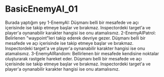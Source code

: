 # BasicEnemyAI_01
Burada yaptığım şey
1-EnemyAI:
  Düşmanı belli bir mesafede ve açı içerisinde ise takip etmeye başlar ve bırakmaz.
  Inspectordeki target'a ve player'a oynanabilir karakter hangisi ise onu atamalısınız.
2-EnemyAIPatrol:
  Belirlenen "waypoint"leri takip ederek devriye gezer.
  Düşmanı belli bir mesafede ve açı içerisinde ise takip etmeye başlar ve bırakmaz.
  Inspectordeki target'a ve player'a oynanabilir karakter hangisi ise onu atamalısınız.
3-EnemyAIRandom:
  Bellirlenen bir mesafede kendisine noktalar oluşturarak rastgele hareket eder.
  Düşmanı belli bir mesafede ve açı içerisinde ise takip etmeye başlar ve bırakmaz.
  Inspectordeki target'a ve player'a oynanabilir karakter hangisi ise onu atamalısınız.
